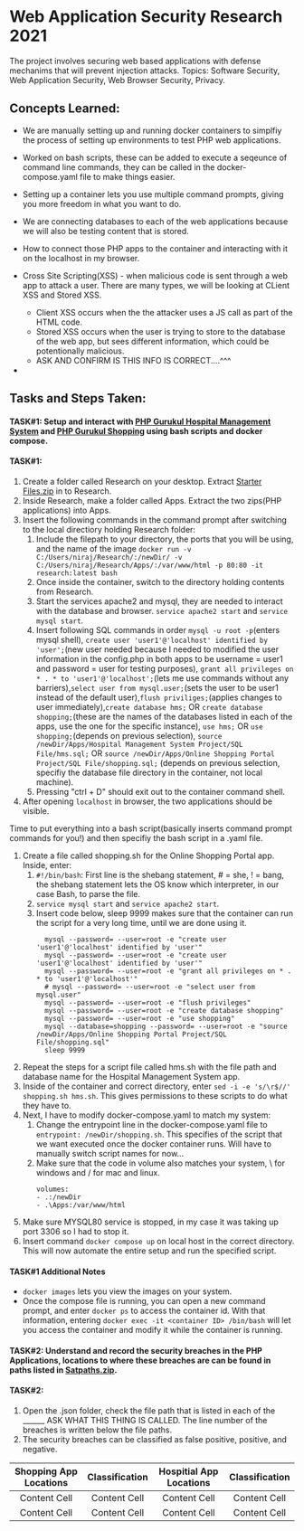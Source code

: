 # Web Application Security Research 2021
The project involves securing web based applications with defense mechanims that will prevent injection attacks. Topics: Software Security, Web Application Security, Web Browser Security, Privacy.

## Concepts Learned:
- We are manually setting up and running docker containers to simplfiy the process of setting up environments to test PHP web applications.
- Worked on bash scripts, these can be added to execute a seqeunce of command line commands, they can be called in the docker-compose.yaml file to make things easier.
- Setting up a container lets you use multiple command prompts, giving you more freedom in what you want to do.
- We are connecting databases to each of the web applications because we will also be testing content that is stored.
- How to connect those PHP apps to the container and interacting with it on the localhost in my browser.

- Cross Site Scripting(XSS) \- when malicious code is sent through a web app to attack a user. There are many types, we will be looking at CLient XSS and Stored XSS. 
    - Client XSS occurs when the the attacker uses a JS call as part of the HTML code. 
    - Stored XSS occurs when the user is trying to store to the database of the web app, but sees different information, which could be potentionally malicious.
    - ASK AND CONFIRM IS THIS INFO IS CORRECT....^^^
- 

## Tasks and Steps Taken:

#### TASK#1: Setup and interact with [**PHP Gurukul Hospital Management System**](https://phpgurukul.com/hospital-management-system-in-php/) and [**PHP Gurukul Shopping**](https://phpgurukul.com/shopping-portal-free-download/) using bash scripts and docker compose.

#### TASK#1:
1. Create a folder called Research on your desktop. Extract [Starter Files.zip](https://github.com/NirajSalunkhe/Research2021/files/6524173/Starter.Files.zip) in to Research.
2. Inside Research, make a folder called Apps. Extract the two zips(PHP applications) into Apps.
3. Insert the following commands in the command prompt after switching to the local directiory holding Research folder:
    1. Include the filepath to your directory, the ports that you will be using, and the name of the image `docker run -v C:/Users/niraj/Research/:/newDir/ -v C:/Users/niraj/Research/Apps/:/var/www/html -p 80:80 -it research:latest bash`
    2. Once inside the container, switch to the directory holding contents from Research.
    3. Start the services apache2 and mysql, they are needed to interact with the database and browser. `service apache2 start` and `service mysql start`.
    4. Insert following SQL commands in order `mysql -u root -p`(enters mysql shell), `create user 'user1'@'localhost' identified by 'user';`(new user needed because I needed to modified the user information in the config.php in both apps to be username = user1 and password = user for testing purposes), `grant all privileges on * . * to 'user1'@'localhost';`(lets me use commands without any barriers),`select user from mysql.user;`(sets the user to be user1 instead of the default user),`flush priviliges;`(applies changes to user immediately),`create database hms;` OR `create database shopping;`(these are the names of the databases listed in each of the apps, use the one for the specific instance), `use hms;` OR `use shopping;`(depends on previous selection), `source /newDir/Apps/Hospital Management System Project/SQL File/hms.sql;` OR 
`source /newDir/Apps/Online Shopping Portal Project/SQL File/shopping.sql;` (depends on previous selection, specifiy the database file directory in the container, not local machine).
    4. Pressing "ctrl + D" should exit out to the container command shell.
4. After opening `localhost` in browser, the two applications should be visible.

Time to put everything into a bash script(basically inserts command prompt commands for you!) and then specifiy the bash script in a .yaml file.
1. Create a file called shopping.sh for the Online Shopping Portal app. Inside, enter:
    1. `#!/bin/bash`: First line is the shebang statement, # = she, ! = bang, the shebang statement lets the OS know which interpreter, in our case Bash, to parse the file. 
    2. `service mysql start` and `service apache2 start`.
    3. Insert code below, sleep 9999 makes sure that the container can run the script for a very long time, until we are done using it.
       ```
         mysql --password= --user=root -e "create user 'user1'@'localhost' identified by 'user'" 
         mysql --password= --user=root -e "create user 'user1'@'localhost' identified by 'user'"
         mysql --password= --user=root -e "grant all privileges on * . * to 'user1'@'localhost'"
         # mysql --password= --user=root -e "select user from mysql.user" 
         mysql --password= --user=root -e "flush privileges"
         mysql --password= --user=root -e "create database shopping"
         mysql --password= --user=root -e "use shopping"
         mysql --database=shopping --password= --user=root -e "source /newDir/Apps/Online Shopping Portal Project/SQL File/shopping.sql" 
         sleep 9999
       ```
2. Repeat the steps for a script file called hms.sh with the file path and database name for the Hospital Management System app.
3. Inside of the container and correct directory, enter `sed -i -e 's/\r$//' shopping.sh hms.sh`. This gives permissions to these scripts to do what they have to.
4. Next, I have to modify docker-compose.yaml to match my system:
    1. Change the entrypoint line in the docker-compose.yaml file to `entrypoint: /newDir/shopping.sh`. This specifies of the script that we want executed once the docker container runs. Will have to manually switch script names for now...
    2. Make sure that the code in volume also matches your system, \ for windows and / for mac and linux.
        ``` 
        volumes:
        - .:/newDir
        - .\Apps:/var/www/html
        ``` 
5. Make sure MYSQL80 service is stopped, in my case it was taking up port 3306 so I had to stop it.
6. Insert command ```docker compose up``` on local host in the correct directory. This will now automate the entire setup and run the specified script.

#### TASK#1 Additional Notes ####
- `docker images` lets you view the images on your system.
- Once the compose file is running, you can open a new command prompt, and enter `docker ps` to access the container id. With that information, entering `docker exec -it <container ID> /bin/bash` will let you access the container and modify it while the container is running.

#### TASK#2: Understand and record the security breaches in the PHP Applications, locations to where these breaches are can be found in paths listed in [Satpaths.zip](https://github.com/NirajSalunkhe/Research2021/files/6542755/Satpaths.zip).

#### TASK#2:
1. Open the .json folder, check the file path that is listed in each of the \_\_\_\_\_\_ ASK WHAT THIS THING IS CALLED. The line number of the breaches is written below the file paths.
2. The security breaches can be classified as false positive, positive, and negative. 

Shopping App Locations | Classification | Hospitial App Locations | Classification
| :---: | :---: | :---: | :---:
Content Cell  | Content Cell | Content Cell | Content Cell
Content Cell  | Content Cell | Content Cell | Content Cell







